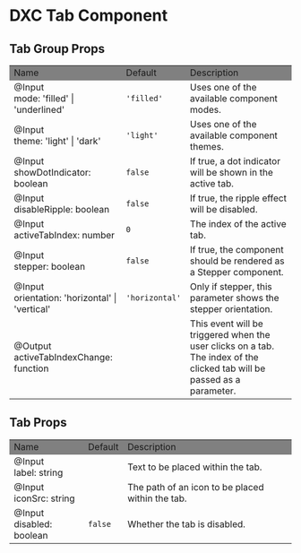 # DXC Tab Component

## Tab Group Props

<table>
    <tr style="background-color: grey">
        <td>Name</td>
        <td>Default</td>
        <td>Description</td>
    </tr>
    <tr>
        <td>@Input<br>mode: 'filled' | 'underlined'</td>
        <td><code>'filled'</code></td>
        <td>Uses one of the available component modes.</td>
    </tr>
    <tr>
        <td>@Input<br>theme: 'light' | 'dark'</td>
        <td><code>'light'</code></td>
        <td>Uses one of the available component themes.</td>
    </tr>
    <tr>
        <td>@Input<br>showDotIndicator: boolean</td>
        <td><code>false</code></td>
        <td>If true, a dot indicator will be shown in the active tab.</td>
    </tr>
    <tr>
        <td>@Input<br>disableRipple: boolean</td>
        <td><code>false</code></td>
        <td>If true, the ripple effect will be disabled.</td>
    </tr>
    <tr>
        <td>@Input<br>activeTabIndex: number</td>
        <td><code>0</code></td>
        <td>The index of the active tab.</td>
    </tr>
    <tr>
        <td>@Input<br>stepper: boolean</td>
        <td><code>false</code></td>
        <td>If true, the component should be rendered as a Stepper component.</td>
    </tr>
    <tr>
        <td>@Input<br>orientation: 'horizontal' | 'vertical'</td>
        <td><code>'horizontal'</code></td>
        <td>Only if stepper, this parameter shows the stepper orientation.</td>
    </tr>
    <tr>
        <td>@Output<br>activeTabIndexChange: function</td>
        <td></td>
        <td>This event will be triggered when the user clicks on a tab. The index of the clicked tab will be passed as a parameter.</td>
    </tr>
</table>

## Tab Props

<table>
    <tr style="background-color: grey">
        <td>Name</td>
        <td>Default</td>
        <td>Description</td>
    </tr>
    <tr>
        <td>@Input<br>label: string</td>
        <td></td>
        <td>Text to be placed within the tab.</td>
    </tr>
    <tr>
        <td>@Input<br>iconSrc: string</td>
        <td></td>
        <td>The path of an icon to be placed within the tab.</td>
    </tr>
    <tr>
        <td>@Input<br>disabled: boolean</td>
        <td><code>false</code></td>
        <td>Whether the tab is disabled.</td>
    </tr>
</table>

